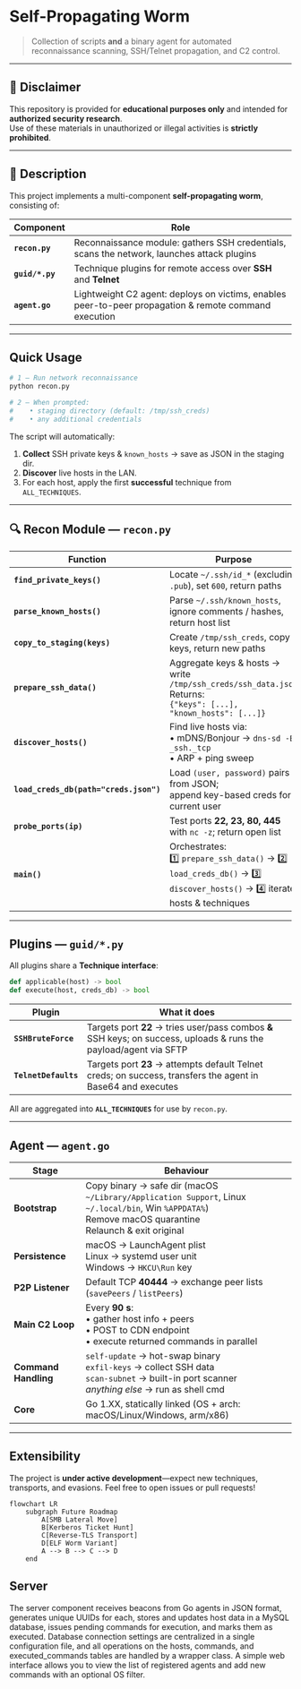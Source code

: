 # Self-Propagating Worm

> Collection of scripts **and** a binary agent for automated reconnaissance scanning, SSH/Telnet propagation, and C2 control.

---

## 🚫 Disclaimer  
This repository is provided for **educational purposes only** and intended for **authorized security research**.  
Use of these materials in unauthorized or illegal activities is **strictly prohibited**.

---

## 📜 Description  

This project implements a multi-component **self-propagating worm**, consisting of:

| Component | Role |
|-----------|------|
| **`recon.py`** | Reconnaissance module: gathers SSH credentials, scans the network, launches attack plugins |
| **`guid/*.py`** | Technique plugins for remote access over **SSH** and **Telnet** |
| **`agent.go`** | Lightweight C2 agent: deploys on victims, enables peer-to-peer propagation & remote command execution |

---

## Quick Usage

```bash
# 1 – Run network reconnaissance
python recon.py

# 2 – When prompted:
#    • staging directory (default: /tmp/ssh_creds)
#    • any additional credentials
````

The script will automatically:

1. **Collect** SSH private keys & `known_hosts` → save as JSON in the staging dir.
2. **Discover** live hosts in the LAN.
3. For each host, apply the first **successful** technique from `ALL_TECHNIQUES`.

---

## 🔍 Recon Module — `recon.py`

| Function                               | Purpose                                                                                                                     |
| -------------------------------------- | --------------------------------------------------------------------------------------------------------------------------- |
| **`find_private_keys()`**              | Locate `~/.ssh/id_*` (excluding `.pub`), set `600`, return paths                                                            |
| **`parse_known_hosts()`**              | Parse `~/.ssh/known_hosts`, ignore comments / hashes, return host list                                                      |
| **`copy_to_staging(keys)`**            | Create `/tmp/ssh_creds`, copy keys, return new paths                                                                        |
| **`prepare_ssh_data()`**               | Aggregate keys & hosts → write `/tmp/ssh_creds/ssh_data.json`<br>Returns:<br>`{"keys": [...], "known_hosts": [...]}`        |
| **`discover_hosts()`**                 | Find live hosts via:<br>• mDNS/Bonjour → `dns-sd -B _ssh._tcp`<br>• ARP + ping sweep                                        |
| **`load_creds_db(path="creds.json")`** | Load `(user, password)` pairs from JSON;<br>append key-based creds for current user                                         |
| **`probe_ports(ip)`**                  | Test ports **22, 23, 80, 445** with `nc -z`; return open list                                                               |
| **`main()`**                           | Orchestrates:<br>1️⃣ `prepare_ssh_data()` → 2️⃣ `load_creds_db()` → 3️⃣ `discover_hosts()` → 4️⃣ iterate hosts & techniques |

---

## Plugins — `guid/*.py`

All plugins share a **Technique interface**:

```python
def applicable(host) -> bool
def execute(host, creds_db) -> bool
```

| Plugin               | What it does                                                                                                       |
| -------------------- | ------------------------------------------------------------------------------------------------------------------ |
| **`SSHBruteForce`**  | Targets port **22** → tries user/pass combos **&** SSH keys; on success, uploads & runs the payload/agent via SFTP |
| **`TelnetDefaults`** | Targets port **23** → attempts default Telnet creds; on success, transfers the agent in Base64 and executes        |

All are aggregated into **`ALL_TECHNIQUES`** for use by `recon.py`.

---

## Agent — `agent.go`

| Stage                | Behaviour                                                                                                                                                    |
| -------------------- | ------------------------------------------------------------------------------------------------------------------------------------------------------------ |
| **Bootstrap**        | Copy binary → safe dir (macOS `~/Library/Application Support`, Linux `~/.local/bin`, Win `%APPDATA%`)<br>Remove macOS quarantine<br>Relaunch & exit original |
| **Persistence**      | macOS → LaunchAgent plist<br>Linux → systemd user unit<br>Windows → `HKCU\Run` key                                                                           |
| **P2P Listener**     | Default TCP **40444** → exchange peer lists (`savePeers` / `listPeers`)                                                                                      |
| **Main C2 Loop**     | Every **90 s**:<br>• gather host info + peers<br>• POST to CDN endpoint<br>• execute returned commands in parallel                                           |
| **Command Handling** | `self-update` → hot-swap binary<br>`exfil-keys` → collect SSH data<br>`scan-subnet` → built-in port scanner<br>*anything else* → run as shell cmd            |
| **Core**             | Go 1.XX, statically linked (OS + arch: macOS/Linux/Windows, arm/x86)                                                                                         |

---

##  Extensibility

The project is **under active development**—expect new techniques, transports, and evasions.
Feel free to open issues or pull requests!

```mermaid
flowchart LR
    subgraph Future Roadmap
        A[SMB Lateral Move]
        B[Kerberos Ticket Hunt]
        C[Reverse-TLS Transport]
        D[ELF Worm Variant]
        A --> B --> C --> D
    end
```

## Server
The server component receives beacons from Go agents in JSON format, generates unique UUIDs for each, stores and updates host data in a MySQL database, issues pending commands for execution, and marks them as executed. Database connection settings are centralized in a single configuration file, and all operations on the hosts, commands, and executed_commands tables are handled by a wrapper class. A simple web interface allows you to view the list of registered agents and add new commands with an optional OS filter.
